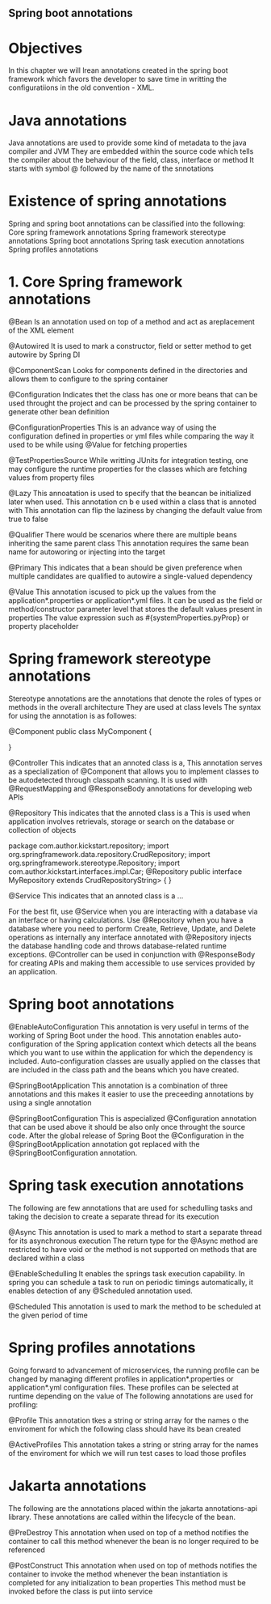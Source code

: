 ## Spring boot annotations
# Objectives
In this chapter we will lrean annotations created in the spring boot framework which favors the developer to save time in writting the configuratiions in the old convention - XML.

# Java annotations
Java annotations are used to provide some kind of metadata to the java compiler and JVM
They are embedded within the source code which tells the compiler about the behaviour of the field, class, interface or method
It starts with symbol @ followed by the name of the snnotations

# Existence of spring annotations
Spring and spring boot annotations can be classified into the following:
Core spring framework annotations
Spring framework stereotype annotations
Spring boot annotations
Spring task execution annotations
Spring profiles annotations

# 1. Core Spring framework annotations
@Bean
Is an annotation used on top of a method and act as areplacement of the XML element

@Autowired
It is used to mark a constructor, field or setter method to get autowire by Spring DI

@ComponentScan
Looks for components defined in the directories and allows them to configure to the spring container 

@Configuration
Indicates thet the class has one or more beans that can be used throught the project and can be processed by the spring container to generate other bean definition

@ConfigurationProperties
This is an advance way of using the configuration defined in properties 
or yml files while comparing the way it used to be while using @Value for fetching properties

@TestPropertiesSource
While writting JUnits for integration testing, one may configure the runtime properties for the classes which are fetching values from property files

@Lazy
This annoatation is used to specify that the beancan be initialized later when used.
This annotation cn b e used within a class that is annoted with
This annotation can flip the laziness by changing the default value from true to false

@Qualifier
There would be scenarios where there are multiple beans inheriting the same parent class
This annotation requires the same bean name for autoworing or injecting into the target

@Primary
This indicates that a bean should be given preference when multiple candidates are qualified to autowire a single-valued dependency 

@Value
This annotation iscused to pick up the values from the application*.properties or application*.yml files.
It can be used as the field or method/constructor parameter level that stores the default values present in properties
The value expression such as #{systemProperties.pyProp} or property placeholder

# Spring framework stereotype annotations
Stereotype annotations are the annotations that denote the roles of types or methods in the overall architecture
They are used at class levels
The syntax for using the annotation is as followes:

@Component
public class MyComponent {

}

@Controller
This indicates that an annoted class is a, This annotation serves as a specialization of @Component that allows you to implement classes to be autodetected through classpath scanning.
It is used with @RequestMapping and @ResponseBody annotations for developing web APIs

@Repository
This indicates that the annoted class is a This is used when application involves retrievals, storage or search on the database or collection of objects

package com.author.kickstart.repository;
import org.springframework.data.repository.CrudRepository;
import org.springframework.stereotype.Repository;
import com.author.kickstart.interfaces.impl.Car;
@Repository
public interface MyRepository extends CrudRepositoryString> {
}

@Service
This indicates that an annoted class is a ...

For the best fit, use @Service when you are interacting with a database via an interface or having calculations. Use @Repository when you have a database where you need to perform Create, Retrieve, Update, and Delete operations as internally any interface annotated with @Repository injects the database handling code and throws database-related runtime exceptions. @Controller can be used in conjunction with @ResponseBody for creating APIs and making them accessible to use services provided by an application.

# Spring boot annotations
@EnableAutoConfiguration
This annotation is very useful in terms of the working of Spring Boot under the hood. This annotation enables auto-configuration of the Spring application context which detects all the beans which you want to use within the application for which the dependency is included. Auto-configuration classes are usually applied on the classes that are included in the class path and the beans which you have created.

@SpringBootApplication
This annotation is a combination of three annotations and this makes it easier to use the preceeding annotations by using a single annotation

@SpringBootConfiguration
This is aspecialized @Configuration annotation that can be used above it should be also only once throught the source code.
After the global release of Spring Boot the @Configuration in the @SpringBootApplication annotation got replaced with the @SpringBootConfiguration annotation.

# Spring task execution annotations
The following are few annotations that are used for schedulling tasks and taking the decision to create a separate thread for its execution

@Async
This annotation is used to mark a method to start a separate thread for its asynchronous execution
The return type for the @Async method are restricted to have void or the method is not supported on methods that are declared within a class

@EnableSchedulling
It enables the springs task execution capability. In spring you can schedule a task to run on periodic timings automatically, it enables detection of any @Scheduled annotation used.

@Scheduled
This annotation is used to mark the method to be scheduled at the given period of time

# Spring profiles annotations
Going forward to advancement of microservices, the running profile can be changed by managing different profiles in application*.properties or application*.yml configuration files. These profiles can be selected at runtime depending on the value of The following annotations are used for profiling:

@Profile
This annotation tkes a string or string array for the names o the enviroment for which the following class should have its bean created

@ActiveProfiles
This annotation takes a string or string array for the names of the enviroment for which we will run test cases to load those profiles

# Jakarta annotations
The following are the annotations placed within the jakarta annotations-api library. These annotations are called within the lifecycle of the bean.

@PreDestroy
This annotation when used on top of a method notifies the container to call this method whenever the bean is no longer required to be referenced

@PostConstruct
This annotation when used on top of methods notifies the container to invoke the method whenever the bean instantiation is completed for any initialization to bean properties
This method must be invoked before the class is put iinto service